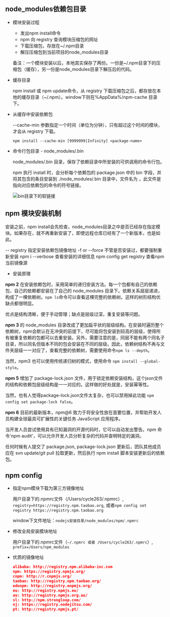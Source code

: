## node_modules依赖包目录

* 模块安装过程

  - 发出npm install命令
  - npm 向 registry 查询模块压缩包的网址
  - 下载压缩包，存放在~/.npm目录
  - 解压压缩包到当前项目的node_modules目录  

  备注：一个模块安装以后，本地其实保存了两份。一份是~/.npm目录下的压缩包（缓存），另一份是node_modules目录下解压后的代码。  

* 缓存目录

  npm install 或 npm update命令，从 registry 下载压缩包之后，都存放在本地的缓存目录（~/.npm）。window下则在%AppData%/npm-cache 目录下。

* 从缓存中安装依赖包

  --cache-min 参数指定一个时间（单位为分钟），只有超过这个时间的模块，才会从 registry 下载。

  `npm install --cache-min [9999999|Infinity] <package-name>`

* 命令行包目录 - node_modules/.bin

  node_modules/.bin 目录，保存了依赖目录中所安装的可供调用的命令行包。

  npm 执行 install 时，会分析每个依赖包的 package.json 中的 bin 字段，并将其包含的条目安装到 ./node_modules/.bin 目录中，文件名为 <command>，此文件是指向对应依赖包的命令的符号链接。

  ![bin目录下的软链接](../images/bin.png)

## npm 模块安装机制

  安装之前，npm install会先检查，node_modules目录之中是否已经存在指定模块。如果存在，就不再重新安装了，即使远程仓库已经有了一个新版本，也是如此。

  -- registry   指定安装依赖包镜像地址
  -f or --force   不管是否安装过，都要强制重新安装
  npm i --verbose   查看安装的详细信息
  npm config get registry   查看npm当前镜像源

  * 安装原理

  **npm 2** 在安装依赖包时，采用简单的递归安装方法。每一个包都有自己的依赖包，自己的依赖都安装在了自己的 node_modules 目录下。依赖关系层层递进，构成了一棵依赖树。`npm ls`命令可以查看这棵完整的依赖树。这样的树形结构优缺点都很明显。

  优点是结构清晰，便于手动管理；缺点是层级过深，重复安装等问题。

  **npm 3** 的 node_modules 目录改成了更加扁平状的层级结构。在安装时遍历整个依赖树，npm会默认在无冲突的前提下，尽可能将包安装到较高的层级，使得所有被重复依赖的包都可以去重安装。另外，需要注意的是，同层不能有两个同名子目录，所以同名但版本不同的包会安装在不同的层级。因此，依赖树结构不再与文件夹层级一一对应了，查看完整的依赖树，需要使用命令`npm ls --depth`。

  当然，npm3 也可以使用传统递归树的模式，使用命令 `npm install --global-style`。

  **npm 5** 增加了 package-lock.json 文件，用于锁定依赖安装结构，这个json文件的结构和依赖包层级结构是一一对应的。这样做的好处就是，安装幂等性。

  当然，也有人觉得package-lock.json文件太复杂，也可以禁用掉此功能 `npm config set package-lock false`。

  **npm 6** 目前的最新版本，npm@6 致力于将安全性放在首要位置，并帮助开发人员构建全球最具可扩展性的关键任务 JavaScript 应用程序。

  当开发人员尝试使用具有已知漏洞的开源代码时，它可以自动发出警告。npm 命令'npm audit'，可以允许开发人员分析复杂的代码并查明特定的漏洞。

  任何时候有人提交了 package.json, package-lock.json 更新后，团队其他成员应在 svn update/git pull 拉取更新，然后执行 npm install 脚本安装更新后的依赖包。

## npm config

* 指定npm模块下载为第三方镜像地址

  用户目录下的.npmrc文件（/Users/cycle263/.npmrc）, `registry=https://registry.npm.taobao.org`, 或者`npm config set registry https://registry.npm.taobao.org`

  window下文件地址：`nodejs安装目录/node_modules/npm/.npmrc`

* 修改全局安装模块地址

  用户目录下的.npmrc文件（`~/.npmrc 或者 /Users/cycle263/.npmrc`）, `prefix=/Users/npm_modules`

* 优质的镜像地址

  ```json
  alibaba: http://registry.npm.alibaba-inc.com
  npm: https://registry.npmjs.org/
  cnpm: http://r.cnpmjs.org/
  taobao: http://registry.npm.taobao.org/
  edunpm: http://registry.enpmjs.org/
  eu: http://registry.npmjs.eu/
  au: http://registry.npmjs.org.au/
  sl: http://npm.strongloop.com/
  nj: https://registry.nodejitsu.com/
  pt: http://registry.npmjs.pt/
  ```